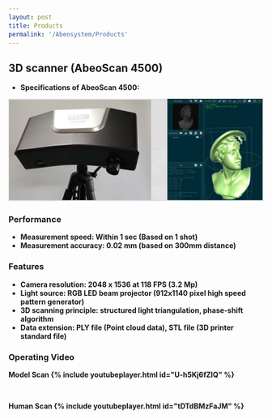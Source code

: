 ```yaml
---
layout: post
title: Products
permalink: '/Abeosystem/Products'
---
```


## 3D scanner (AbeoScan 4500)
- <strong> Specifications of AbeoScan 4500:</strong>

<img src="../assets/img/10.jpg" alt="professor" >

### <strong> Performance <strong>
- Measurement speed: Within 1 sec (Based on 1 shot)
- Measurement accuracy: 0.02 mm (based on 300mm distance)

### <strong> Features </strong>
- Camera resolution: 2048 x 1536 at 118 FPS (3.2 Mp)
- Light source: RGB LED beam projector (912x1140 pixel high speed pattern generator)
- 3D scanning principle: structured light triangulation, phase-shift algorithm
- Data extension: PLY file (Point cloud data), STL file (3D printer standard file)

### Operating Video

<strong>Model Scan</strong>
{% include youtubeplayer.html id="U-h5Kj6fZlQ" %}

<br>

<strong>Human Scan</strong>
{% include youtubeplayer.html id="tDTdBMzFaJM" %}


